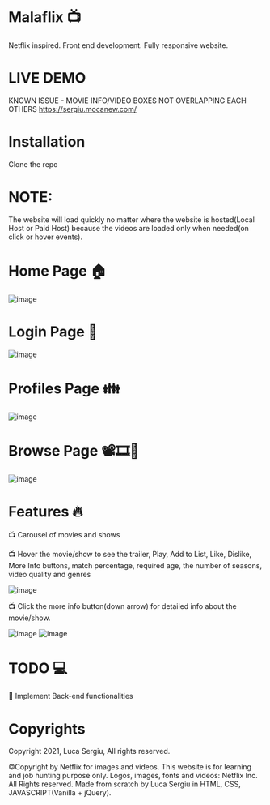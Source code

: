 # Malaflix 📺

Netflix inspired. Front end development. Fully responsive website.

# LIVE DEMO
KNOWN ISSUE - MOVIE INFO/VIDEO BOXES NOT OVERLAPPING EACH OTHERS
https://sergiu.mocanew.com/

# Installation

Clone the repo

# NOTE: 
The website will load quickly no matter where the website is hosted(Local Host or Paid Host) because the videos are loaded only when needed(on click or hover events).

# Home Page 🏠
![image](https://user-images.githubusercontent.com/32814024/126614281-a207da88-5239-476b-9fdd-f1c55d49c8a3.png)

# Login Page 🔑
![image](https://user-images.githubusercontent.com/32814024/126614380-8016b560-ccb9-4c6c-a70d-83bef48ad7b6.png)

# Profiles Page 👪
![image](https://user-images.githubusercontent.com/32814024/126614683-888e4616-701f-44a7-bed3-c64fac49fc82.png)

# Browse Page 📽️🎞️🍿
![image](https://user-images.githubusercontent.com/32814024/126614879-70366071-b317-4d95-9661-f3dd11a3fa59.png)

# Features 🔥

📺 Carousel of movies and shows

📺 Hover the movie/show to see the trailer, Play, Add to List, Like, Dislike, More Info buttons, match percentage, required age, the number of seasons, video quality and genres

![image](https://user-images.githubusercontent.com/32814024/126615518-01773e3d-5d09-4f0a-970c-cf0be6bc24b8.png)

📺 Click the more info button(down arrow) for detailed info about the movie/show.

![image](https://user-images.githubusercontent.com/32814024/126615592-7475c279-b08e-4f8e-aa97-4635899429af.png)
![image](https://user-images.githubusercontent.com/32814024/126615611-da1ca9d9-59f7-466d-bdc6-37a003b901c4.png)

# TODO 💻
📌 Implement Back-end functionalities 

# Copyrights

Copyright 2021, Luca Sergiu, All rights reserved.

©Copyright by Netflix for images and videos. This website is for learning and job hunting purpose only. Logos, images, fonts and videos: Netflix Inc. All Rights reserved. Made from scratch by Luca Sergiu in HTML, CSS, JAVASCRIPT(Vanilla + jQuery).
